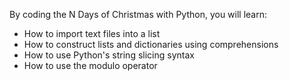 By coding the N Days of Christmas with Python, you will learn:

- How to import text files into a list
- How to construct lists and dictionaries using comprehensions
- How to use Python's string slicing syntax
- How to use the modulo operator
